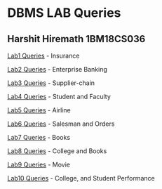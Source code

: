# DBMS LAB Queries
## Harshit Hiremath 1BM18CS036

[Lab1 Queries](https://github.com/harshit3012/dbms_lab/blob/master/lab1_insurance_07022020.sql) - Insurance

[Lab2 Queries](https://github.com/harshit3012/dbms_lab/blob/master/lab2_banking_14022020.sql) - Enterprise Banking

[Lab3 Queries](https://github.com/harshit3012/dbms_lab/blob/master/lab3_supplier_28022020.sql) - Supplier-chain

[Lab4 Queries](https://github.com/harshit3012/dbms_lab/blob/master/lab4_studFac.sql) - Student and Faculty

[Lab5 Queries](https://github.com/harshit3012/dbms_lab/blob/master/lab5_airline.sql) - Airline 

[Lab6 Queries](https://github.com/harshit3012/dbms_lab/blob/master/lab6_order_salesman.sql) - Salesman and Orders

[Lab7 Queries](https://github.com/harshit3012/dbms_lab/blob/master/lab7_books.sql) - Books

[Lab8 Queries](https://github.com/harshit3012/dbms_lab/blob/master/lab8_collegeDB1.sql) - College and Books

[Lab9 Queries](https://github.com/harshit3012/dbms_lab/blob/master/lab9_movieDB.sql) - Movie

[Lab10 Queries](https://github.com/harshit3012/dbms_lab/blob/master/lab_10_collegeDB2.sql) - College, and Student Performance
